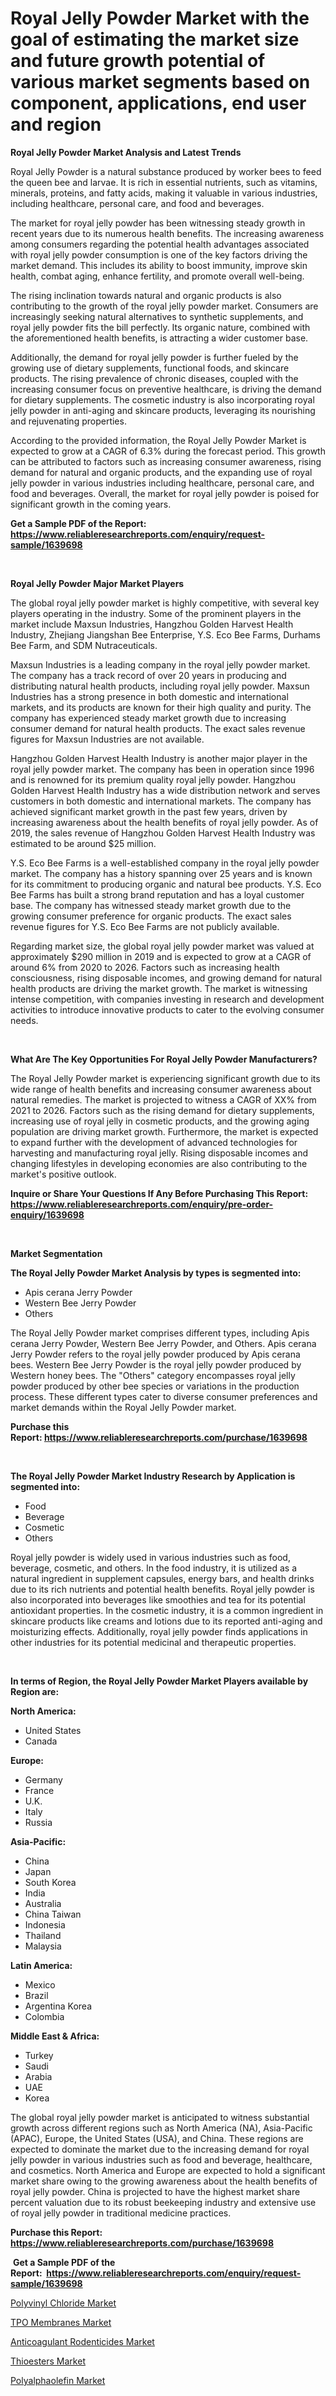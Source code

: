<p><h1>Royal Jelly Powder Market with the goal of estimating the market size and future growth potential of various market segments based on component, applications, end user and region</h1></p><p><strong>Royal Jelly Powder Market Analysis and Latest Trends</strong></p>
<p><p>Royal Jelly Powder is a natural substance produced by worker bees to feed the queen bee and larvae. It is rich in essential nutrients, such as vitamins, minerals, proteins, and fatty acids, making it valuable in various industries, including healthcare, personal care, and food and beverages.</p><p>The market for royal jelly powder has been witnessing steady growth in recent years due to its numerous health benefits. The increasing awareness among consumers regarding the potential health advantages associated with royal jelly powder consumption is one of the key factors driving the market demand. This includes its ability to boost immunity, improve skin health, combat aging, enhance fertility, and promote overall well-being.</p><p>The rising inclination towards natural and organic products is also contributing to the growth of the royal jelly powder market. Consumers are increasingly seeking natural alternatives to synthetic supplements, and royal jelly powder fits the bill perfectly. Its organic nature, combined with the aforementioned health benefits, is attracting a wider customer base.</p><p>Additionally, the demand for royal jelly powder is further fueled by the growing use of dietary supplements, functional foods, and skincare products. The rising prevalence of chronic diseases, coupled with the increasing consumer focus on preventive healthcare, is driving the demand for dietary supplements. The cosmetic industry is also incorporating royal jelly powder in anti-aging and skincare products, leveraging its nourishing and rejuvenating properties.</p><p>According to the provided information, the Royal Jelly Powder Market is expected to grow at a CAGR of 6.3% during the forecast period. This growth can be attributed to factors such as increasing consumer awareness, rising demand for natural and organic products, and the expanding use of royal jelly powder in various industries including healthcare, personal care, and food and beverages. Overall, the market for royal jelly powder is poised for significant growth in the coming years.</p></p>
<p><strong>Get a Sample PDF of the Report:&nbsp; <a href="https://www.reliableresearchreports.com/enquiry/request-sample/1639698">https://www.reliableresearchreports.com/enquiry/request-sample/1639698</a></strong></p>
<p>&nbsp;</p>
<p><strong>Royal Jelly Powder Major Market Players</strong></p>
<p><p>The global royal jelly powder market is highly competitive, with several key players operating in the industry. Some of the prominent players in the market include Maxsun Industries, Hangzhou Golden Harvest Health Industry, Zhejiang Jiangshan Bee Enterprise, Y.S. Eco Bee Farms, Durhams Bee Farm, and SDM Nutraceuticals.</p><p>Maxsun Industries is a leading company in the royal jelly powder market. The company has a track record of over 20 years in producing and distributing natural health products, including royal jelly powder. Maxsun Industries has a strong presence in both domestic and international markets, and its products are known for their high quality and purity. The company has experienced steady market growth due to increasing consumer demand for natural health products. The exact sales revenue figures for Maxsun Industries are not available.</p><p>Hangzhou Golden Harvest Health Industry is another major player in the royal jelly powder market. The company has been in operation since 1996 and is renowned for its premium quality royal jelly powder. Hangzhou Golden Harvest Health Industry has a wide distribution network and serves customers in both domestic and international markets. The company has achieved significant market growth in the past few years, driven by increasing awareness about the health benefits of royal jelly powder. As of 2019, the sales revenue of Hangzhou Golden Harvest Health Industry was estimated to be around $25 million.</p><p>Y.S. Eco Bee Farms is a well-established company in the royal jelly powder market. The company has a history spanning over 25 years and is known for its commitment to producing organic and natural bee products. Y.S. Eco Bee Farms has built a strong brand reputation and has a loyal customer base. The company has witnessed steady market growth due to the growing consumer preference for organic products. The exact sales revenue figures for Y.S. Eco Bee Farms are not publicly available.</p><p>Regarding market size, the global royal jelly powder market was valued at approximately $290 million in 2019 and is expected to grow at a CAGR of around 6% from 2020 to 2026. Factors such as increasing health consciousness, rising disposable incomes, and growing demand for natural health products are driving the market growth. The market is witnessing intense competition, with companies investing in research and development activities to introduce innovative products to cater to the evolving consumer needs.</p></p>
<p>&nbsp;</p>
<p><strong>What Are The Key Opportunities For Royal Jelly Powder Manufacturers?</strong></p>
<p><p>The Royal Jelly Powder market is experiencing significant growth due to its wide range of health benefits and increasing consumer awareness about natural remedies. The market is projected to witness a CAGR of XX% from 2021 to 2026. Factors such as the rising demand for dietary supplements, increasing use of royal jelly in cosmetic products, and the growing aging population are driving market growth. Furthermore, the market is expected to expand further with the development of advanced technologies for harvesting and manufacturing royal jelly. Rising disposable incomes and changing lifestyles in developing economies are also contributing to the market's positive outlook.</p></p>
<p><strong>Inquire or Share Your Questions If Any Before Purchasing This Report: <a href="https://www.reliableresearchreports.com/enquiry/pre-order-enquiry/1639698">https://www.reliableresearchreports.com/enquiry/pre-order-enquiry/1639698</a></strong></p>
<p>&nbsp;</p>
<p><strong>Market Segmentation</strong></p>
<p><strong>The Royal Jelly Powder Market Analysis by types is segmented into:</strong></p>
<p><ul><li>Apis cerana Jerry Powder</li><li>Western Bee Jerry Powder</li><li>Others</li></ul></p>
<p><p>The Royal Jelly Powder market comprises different types, including Apis cerana Jerry Powder, Western Bee Jerry Powder, and Others. Apis cerana Jerry Powder refers to the royal jelly powder produced by Apis cerana bees. Western Bee Jerry Powder is the royal jelly powder produced by Western honey bees. The "Others" category encompasses royal jelly powder produced by other bee species or variations in the production process. These different types cater to diverse consumer preferences and market demands within the Royal Jelly Powder market.</p></p>
<p><strong>Purchase this Report:&nbsp;<a href="https://www.reliableresearchreports.com/purchase/1639698">https://www.reliableresearchreports.com/purchase/1639698</a></strong></p>
<p>&nbsp;</p>
<p><strong>The Royal Jelly Powder Market Industry Research by Application is segmented into:</strong></p>
<p><ul><li>Food</li><li>Beverage</li><li>Cosmetic</li><li>Others</li></ul></p>
<p><p>Royal jelly powder is widely used in various industries such as food, beverage, cosmetic, and others. In the food industry, it is utilized as a natural ingredient in supplement capsules, energy bars, and health drinks due to its rich nutrients and potential health benefits. Royal jelly powder is also incorporated into beverages like smoothies and tea for its potential antioxidant properties. In the cosmetic industry, it is a common ingredient in skincare products like creams and lotions due to its reported anti-aging and moisturizing effects. Additionally, royal jelly powder finds applications in other industries for its potential medicinal and therapeutic properties.</p></p>
<p>&nbsp;</p>
<p><strong>In terms of Region, the Royal Jelly Powder Market Players available by Region are:</strong></p>
<p>
    <p> <strong> North America: </strong>
        <ul>
            <li>United States</li>
            <li>Canada</li>
        </ul>
        </p> 
    <p> <strong> Europe: </strong>
        <ul>
            <li>Germany</li>
            <li>France</li>
            <li>U.K.</li>
            <li>Italy</li>
            <li>Russia</li>
        </ul>
        </p> 
    <p> <strong> Asia-Pacific: </strong>
        <ul>
            <li>China</li>
            <li>Japan</li>
            <li>South Korea</li>
            <li>India</li>
            <li>Australia</li>
            <li>China Taiwan</li>
            <li>Indonesia</li>
            <li>Thailand</li>
            <li>Malaysia</li>
        </ul>
        </p> 
    <p> <strong> Latin America: </strong>
        <ul>
            <li>Mexico</li>
            <li>Brazil</li>
            <li>Argentina Korea</li>
            <li>Colombia</li>
        </ul>
        </p> 
    <p> <strong> Middle East & Africa: </strong>
        <ul>
            <li>Turkey</li>
            <li>Saudi</li>
            <li>Arabia</li>
            <li>UAE</li>
            <li>Korea</li>
        </ul>
    </p>
    </p>
<p><p>The global royal jelly powder market is anticipated to witness substantial growth across different regions such as North America (NA), Asia-Pacific (APAC), Europe, the United States (USA), and China. These regions are expected to dominate the market due to the increasing demand for royal jelly powder in various industries such as food and beverage, healthcare, and cosmetics. North America and Europe are expected to hold a significant market share owing to the growing awareness about the health benefits of royal jelly powder. China is projected to have the highest market share percent valuation due to its robust beekeeping industry and extensive use of royal jelly powder in traditional medicine practices.</p></p>
<p><strong>Purchase this Report: <a href="https://www.reliableresearchreports.com/purchase/1639698">https://www.reliableresearchreports.com/purchase/1639698</a></strong></p>
<p>&nbsp;<strong>Get a Sample PDF of the Report:&nbsp;&nbsp;<a href="https://www.reliableresearchreports.com/enquiry/request-sample/1639698">https://www.reliableresearchreports.com/enquiry/request-sample/1639698</a></strong></p>
<p><strong></strong></p>
<p><p><a href="https://github.com/Chiragrp23/Market-Research-Report-List-2/blob/main/polyvinyl-chloride-market.md">Polyvinyl Chloride Market</a></p><p><a href="https://github.com/Chiragrp24/Market-Research-Report-List-2/blob/main/tpo-membranes-market.md">TPO Membranes Market</a></p><p><a href="https://github.com/santosh758595/Market-Research-Report-List-2/blob/main/anticoagulant-rodenticides-market.md">Anticoagulant Rodenticides Market</a></p><p><a href="https://github.com/YashRP12/Market-Research-Report-List-2/blob/main/thioesters-market.md">Thioesters Market</a></p><p><a href="https://github.com/Chiragrp25/Market-Research-Report-List-2/blob/main/polyalphaolefin-market.md">Polyalphaolefin Market</a></p></p>